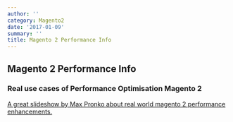 ```yaml
---
author: ''
category: Magento2
date: '2017-01-09'
summary: ''
title: Magento 2 Performance Info
---
```

## Magento 2 Performance Info

### Real use cases of Performance Optimisation Magento 2

[A great slideshow by Max Pronko about real world magento 2 performance enhancements.](http://www.slideshare.net/MaksymPronko/real-use-cases-of-performance-optimization-in-magento-2)
